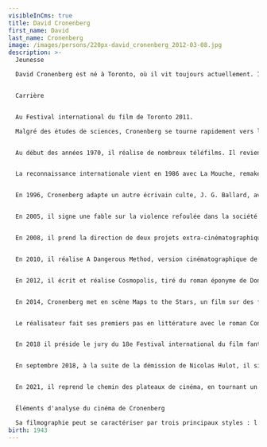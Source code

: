```yaml
---
visibleInCms: true
title: David Cronenberg
first_name: David
last_name: Cronenberg
image: /images/persons/220px-david_cronenberg_2012-03-08.jpg
description: >-
  Jeunesse

  David Cronenberg est né à Toronto, où il vit toujours actuellement. Il est le fils d'Esther Sumberg, pianiste, et Milton Cronenberg, écrivain et éditeur, d'origine juive lituanienne. Il étudie au Harbord Collegiate Institute, puis est diplômé en littérature de l'University College (Université de Toronto) après avoir commencé à étudier les sciences. Il cite William S. Burroughs et Vladimir Nabokov comme influences majeures. Sa sœur, Denise Cronenberg, est costumière2.


  Carrière


  Au Festival international du film de Toronto 2011.

  Malgré des études de sciences, Cronenberg se tourne rapidement vers le milieu artistique, notamment la « scène underground » de Toronto. Dans la veine du cinéma expérimental new-yorkais, il réalise deux courts métrages : Transfer en 1966 et From the Drain en 1967. Il passe au long métrage en 1969 avec Stereo, puis Crimes of the Future l'année suivante. Ses premières réalisations sont financées par des sociétés de production de films pornographiques. On y retrouve déjà ses thèmes de prédilection : la sexualité, le corps humain comme terrain d'expérimentation, le danger de la contamination, la médecine et la psychanalyse2.


  Au début des années 1970, il réalise de nombreux téléfilms. Il revient au cinéma en 1975 avec Frissons. Ce film et les deux suivants, Rage et Chromosome 3, mêlant horreur et science-fiction, choquent quelques critiques mais offrent à Cronenberg un statut de cinéaste « culte » par l'effroi qu'il arrive à susciter avec une remarquable économie de moyens. Il connaît son premier succès commercial en 1981 avec Scanners. Il confirme cela deux ans plus tard avec Vidéodrome, un film avec James Woods sur le pouvoir des médias. Fort de ce succès, il s'attelle ensuite à l'adaptation du roman de Stephen King, Dead Zone, dans un film homonyme en 1983 avec Christopher Walken.


  La reconnaissance internationale vient en 1986 avec La Mouche, remake de La Mouche noire, film fantastique des années 1950 réalisé par Kurt Neumann. Dans ses films suivants, il délaisse le cinéma d'épouvante tout en conservant son style habituel. Dans Faux-semblants (1988), il évoque ainsi la relation si particulière entre des frères jumeaux, interprétés par Jeremy Irons. En 1991, il adapte le célèbre roman Le Festin nu de William S. Burroughs, réputé inadaptable.


  En 1996, Cronenberg adapte un autre écrivain culte, J. G. Ballard, avec Crash, film sur la fascination sexuelle qu'exercent les accidents de voiture. L'œuvre, assez controversée, obtient le Prix spécial du jury au 49e Festival de Cannes. Passionné par les rapports entre l'humain et la technologie, Cronenberg réalise eXistenZ en 1999 avec Jude Law et Jennifer Jason Leigh, film dans lequel il explore les frontières floues entre monde réel et réalité virtuelle. La même année, il préside le jury du 52e Festival de Cannes. En 2002, Spider, sa nouvelle réalisation, « étudie » l'esprit d'un schizophrène joué par Ralph Fiennes.


  En 2005, il signe une fable sur la violence refoulée dans la société américaine, A History of Violence, adaptée du comic homonyme avec Viggo Mortensen, qu'il retrouve ensuite en 2007 dans Les Promesses de l'ombre. Ce film, sur la mafia russe à Londres, est le premier que Cronenberg tourne entièrement hors du Canada.


  En 2008, il prend la direction de deux projets extra-cinématographiques : l'exposition Chromosomes au Palais des expositions de Rome et l'opéra La Mouche, d'après son propre film, à l'Opéra de Los Angeles et au théâtre du Châtelet à Paris.


  En 2010, il réalise A Dangerous Method, version cinématographique de la pièce de théâtre The Talking Cure de Christopher Hampton. Sélectionné à la 68e Mostra de Venise et sorti en décembre 2011 en France, le film revient sur la rivalité entre les psychanalystes Carl Jung et Sigmund Freud.


  En 2012, il écrit et réalise Cosmopolis, tiré du roman éponyme de Don DeLillo, avec Robert Pattinson comme tête d'affiche. Le film est sélectionné en compétition au 65e Festival de Cannes. La réception critique est divisée sur ce long métrage au ton absurde, futuriste et sarcastique, qui explore le penchant monstrueux du capitalisme et du monde de la finance, devenu totalement abstrait3. L'œuvre originale, qui reçut un accueil mitigé lors de sa publication, était en effet considérée comme inadaptable3 en raison de son style sophistiqué et de ses nombreux dialogues littéraires.


  En 2014, Cronenberg met en scène Maps to the Stars, un film sur des familles de stars à Hollywood. Le film se conçoit comme une virulente critique des valeurs d'Hollywood et du cinéma contemporain (opportunisme, régression, décadence, manipulation)3. Il ouvre aussi une réflexion sur les conséquences de « l'usine à rêves » sur le comportement individuel et la confusion entre fantasme, images mentales et réalité objective3. Le scénario est écrit par Bruce Wagner. Maps to the Stars est en compétition au 67e Festival de Cannes. La distribution inclut John Cusack, Julianne Moore qui remportera le Prix d'interprétation féminine, Mia Wasikowska et Robert Pattinson pour sa seconde collaboration avec le cinéaste. L'œuvre est globalement bien reçue par la presse européenne lors de sa présentation cannoise3,4, mais l'accueil est plus mitigé du côté de la critique américaine5.


  Le réalisateur fait ses premiers pas en littérature avec le roman Consumés, un thriller qui convoque journalisme et géopolitique. La sortie nord-américaine du roman en septembre 2014 a lieu en même temps que la sortie internationale de Maps to the Stars. Cronenberg songera ensuite à l'adaptation du roman par ses soins6.


  En 2018 il préside le jury du 18e Festival international du film fantastique de Neuchâtel.


  En septembre 2018, à la suite de la démission de Nicolas Hulot, il signe avec Juliette Binoche la tribune contre le réchauffement climatique intitulée « Le plus grand défi de l'histoire de l'humanité », qui parait en une du journal Le Monde, avec pour titre « L'appel de 200 personnalités pour sauver la planète »7.


  En 2021, il reprend le chemin des plateaux de cinéma, en tournant un thriller futuriste intitulé Crimes of the Future dans lequel il retrouve Viggo Mortensen et où il dirige pour la première fois de Léa Seydoux, Kristen Stewart et Scott Speedman.


  Éléments d'analyse du cinéma de Cronenberg

  Sa filmographie peut se caractériser par trois principaux styles : l'étude du corps humain sous un aspect angoissant et monstrueux (Stereo, Crimes of the Future, Frissons, Rage, Chromosome 3, La Mouche, Faux-semblants) ; l'étude du rapport de l’humain avec la technologie sous un aspect visionnaire (Fast Company, Scanners, Videodrome, Crash, eXistenZ) ; l'étude de la dégénérescence du corps social sous un aspect réaliste et pessimiste (Spider, A History of Violence, Les Promesses de l’ombre, A Dangerous Method, Cosmopolis, Maps to the stars). Son cinéma, influencé par la psychanalyse, sonde les addictions et les phobies de la société occidentale (Stereo, Crimes of the Future, Videodrome, Faux-semblants, Le Festin nu, Crash, Spider, A Dangerous Method) ainsi que les névroses, laissant libre cours au déchaînement de pulsions refoulées. Ses deux thèmes récurrents sont la double personnalité et le massacre du corps humain. Ses films, caractérisés par une grande maîtrise technique et un univers à la fois malsain, ultra-violent et cérébral, ouvrent la voie à de nombreuses lectures sur le conditionnement, le mal, l'aliénation et la confusion entre réel et virtuel3.
birth: 1943
---
```

